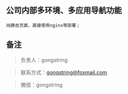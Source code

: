 ##  公司内部多环境、多应用导航功能

    纯静态页面，直接使用nginx等部署；
    

##   备注

>   负责人：gongstring

>   联系方式：gongstring@foxmail.com

>   微信：gongstring